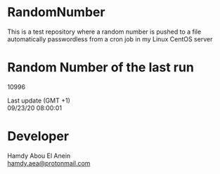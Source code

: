 # RandomNumber    
This is a test repository where a random number is pushed to a file automatically passwordless from a cron job in my Linux CentOS server    
# Random Number of the last run   
10996
      
Last update (GMT +1)    
09/23/20 08:00:01
# Developer    
Hamdy Abou El Anein   
hamdy.aea@protonmail.com
